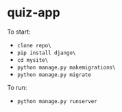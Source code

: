 # quiz-app
To start:
- `clone repo\`
- `pip install django\`
- `cd mysite\`
- `python manage.py makemigrations\`
- `python manage.py migrate`

To run:
- `python manage.py runserver`
